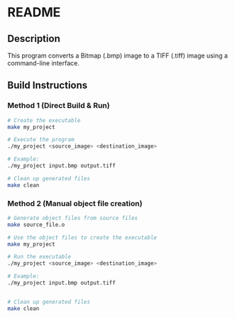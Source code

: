 # README

## Description
This program converts a Bitmap (.bmp) image to a TIFF (.tiff) image using a command-line interface.

## Build Instructions

### Method 1 (Direct Build & Run)

```sh
# Create the executable
make my_project

# Execute the program
./my_project <source_image> <destination_image>

# Example:
./my_project input.bmp output.tiff

# Clean up generated files
make clean
```

### Method 2 (Manual object file creation)

```sh
# Generate object files from source files
make source_file.o

# Use the object files to create the executable
make my_project

# Run the executable
./my_project <source_image> <destination_image>

# Example:
./my_project input.bmp output.tiff


# Clean up generated files
make clean
```

